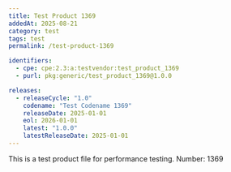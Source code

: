 ```yaml
---
title: Test Product 1369
addedAt: 2025-08-21
category: test
tags: test
permalink: /test-product-1369

identifiers:
  - cpe: cpe:2.3:a:testvendor:test_product_1369
  - purl: pkg:generic/test_product_1369@1.0.0

releases:
  - releaseCycle: "1.0"
    codename: "Test Codename 1369"
    releaseDate: 2025-01-01
    eol: 2026-01-01
    latest: "1.0.0"
    latestReleaseDate: 2025-01-01
---
```


This is a test product file for performance testing. Number: 1369
